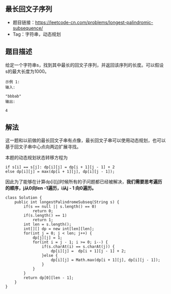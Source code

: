 ## 最长回文子序列

- 题目链接：https://leetcode-cn.com/problems/longest-palindromic-subsequence/
- Tag：字符串，动态规划

## 题目描述
给定一个字符串s，找到其中最长的回文子序列，并返回该序列的长度。可以假设s的最大长度为1000。
```
示例 1:
输入:

"bbbab"
输出:

4
```
## 解法
这一题和以前做的最长回文子串有点像，最长回文子串可以使用动态规划，也可以基于回文子串中心点向两边扩展寻找。

本题的动态规划状态转移方程为
```
if s[i] == s[j]: dp[i][j] = dp[i + 1][j - 1] + 2
else dp[i][j] = max(dp[i + 1][j], dp[i][j - 1]);
```
因此为了能够在计算dp[i][j]时候所有的子问题都已经被解决，**我们需要思考遍历的顺序，j从0向len -1遍历，i从j - 1 向0遍历。**

```
class Solution {
    public int longestPalindromeSubseq(String s) {
        if(s == null || s.length() == 0)
            return 0;
        if(s.length() == 1)
            return 1;
        int len = s.length();
        int[][] dp = new int[len][len];
        for(int j = 0; j < len; j++) {
            dp[j][j] = 1;
            for(int i = j - 1; i >= 0; i--) {
                if(s.charAt(i) == s.charAt(j)) {
                    dp[i][j] =  dp[i + 1][j - 1] + 2; 
                }else {
                    dp[i][j] = Math.max(dp[i + 1][j], dp[i][j - 1]);
                }
            }
        }
        return dp[0][len - 1];
    }
}
```